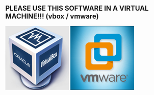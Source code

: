 ## PLEASE USE THIS SOFTWARE IN A VIRTUAL MACHINE!!! (vbox / vmware)

<div>
    <img src="/assets/img/vbox.jpg" style="width: 200px; height: 200px;" alt="vbox">
    <img src="/assets/img/vmware.png/" style="width: 200px; height: 200px;" alt="vmware">
</div>
